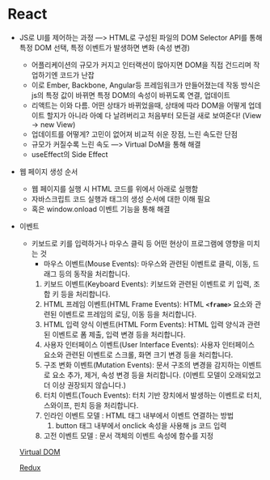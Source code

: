 # React

- JS로 UI를 제어하는 과정 —> HTML로 구성된 파일의 DOM Selector API를 통해 특정 DOM 선택, 특정 이벤트가 발생하면 변화 (속성 변경)
    - 어플리케이션의 규모가 커지고 인터랙션이 많아지면 DOM을 직접 건드리며 작업하기엔 코드가 난잡
    - 이로 Ember, Backbone, Angular등 프레임워크가 만들어졌는데 작동 방식은 js의 특정 값이 바뀌면 특정 DOM의 속성이 바뀌도록 연결, 업데이트
    - 리액트는 이와 다름. 어떤 상태가 바뀌었을때, 상태에 따라 DOM을 어떻게 업데이트 할지가 아니라 아예 다 날려버리고 처음부터 모든걸 새로 보여준다! (View → new View)
    - 업데이트를 어떻게? 고민이 없어져 비교적 쉬운 장점, 느린 속도란 단점
    - 규모가 커질수록 느린 속도 —> Virtual DoM을 통해 해결
    - useEffect의 Side Effect

- 웹 페이지 생성 순서
    - 웹 페이지를 실행 시 HTML 코드를 위에서 아래로 실행함
    - 자바스크립트 코드 실행과 태그의 생성 순서에 대한 이해 필요
    - 혹은 window.onload 이벤트 기능을 통해 해결

- 이벤트
    - 키보드로 키를 입력하거나 마우스 클릭 등 어떤 현상이 프로그램에 영향을 미치는 것
        - 마우스 이벤트(Mouse Events): 마우스와 관련된 이벤트로 클릭, 이동, 드래그 등의 동작을 처리합니다.
        1. 키보드 이벤트(Keyboard Events): 키보드와 관련된 이벤트로 키 입력, 조합 키 등을 처리합니다.
        2. HTML 프레임 이벤트(HTML Frame Events): HTML **`<frame>`** 요소와 관련된 이벤트로 프레임의 로딩, 이동 등을 처리합니다.
        3. HTML 입력 양식 이벤트(HTML Form Events): HTML 입력 양식과 관련된 이벤트로 폼 제출, 입력 변경 등을 처리합니다.
        4. 사용자 인터페이스 이벤트(User Interface Events): 사용자 인터페이스 요소와 관련된 이벤트로 스크롤, 화면 크기 변경 등을 처리합니다.
        5. 구조 변화 이벤트(Mutation Events): 문서 구조의 변경을 감지하는 이벤트로 요소 추가, 제거, 속성 변경 등을 처리합니다. (이벤트 모델이 오래되었고 더 이상 권장되지 않습니다.)
        6. 터치 이벤트(Touch Events): 터치 기반 장치에서 발생하는 이벤트로 터치, 스와이프, 핀치 등을 처리합니다.
        7. 인라인 이벤트 모델 : HTML 태그 내부에서 이벤트 연결하는 방법
            1. button 태그 내부에서 onclick 속성을 사용해 js 코드 입력
        8. 고전 이벤트 모델 : 문서 객체의 이벤트 속성에 함수를 지정
    
    [Virtual DOM](https://github.com/jihyoung9912/react-study/blob/main/mdFiles/Virtual_DOM.md)
   
    [Redux](https://github.com/jihyoung9912/react-study/blob/main/mdFiles/Virtual_DOM.md)


